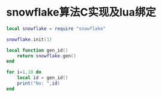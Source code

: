 # snowflake算法C实现及lua绑定

```lua
local snowflake = require "snowflake"

snowflake.init(1)

local function gen_id()
	return snowflake.gen()
end

for i=1,10 do
	local id = gen_id()
	print("No: ",id)
end
```
